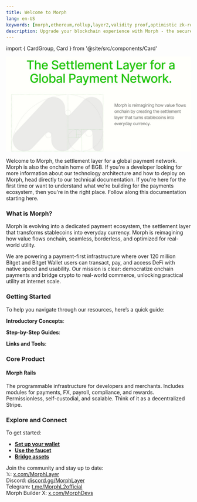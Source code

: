```yaml
---
title: Welcome to Morph
lang: en-US
keywords: [morph,ethereum,rollup,layer2,validity proof,optimistic zk-rollup]
description: Upgrade your blockchain experience with Morph - the secure decentralized, cost-efficient, and high-performing optimistic zk-rollup solution. Try it now!
---
```


import { CardGroup, Card } from '@site/src/components/Card'

![userpage](../../assets/docs/about/settlementlayer.jpg)

Welcome to Morph, the settlement layer for a global payment network. Morph is also the onchain home of BGB. If you're a developer looking for more information about our technology architecture and how to deploy on Morph, head directly to our technical documentation. If you're here for the first time or want to understand what we're building for the payments ecosystem, then you're in the right place. Follow along this documentation starting here.


### What is Morph?

Morph is evolving into a dedicated payment ecosystem, the settlement layer that transforms stablecoins into everyday currency. Morph is reimagining how value flows onchain, seamless, borderless, and optimized for real-world utility.

We are powering a payment-first infrastructure where over 120 million Bitget and Bitget Wallet users can transact, pay, and access DeFi with native speed and usability.
Our mission is clear: democratize onchain payments and bridge crypto to real-world commerce, unlocking practical utility at internet scale.


### Getting Started

To help you navigate through our resources, here’s a quick guide:

**Introductory Concepts**: 

<CardGroup className="md:grid-cols-2 xl:grid-cols-3">
  <Card
    href="/docs/about-morph/morphs-vision-and-mission"
    icon="/img/cards/users.svg"
    text="Morph's Vision and Mission" />
  <Card 
    href="/docs/about-morph/morphs-architecture"
    icon="/img/cards/research.svg"
    text="Morph's Architecture" />
  <Card
    href="/docs/about-morph/roadmap"
    icon="/img/cards/guide.svg"
    text="Roadmap" />
</CardGroup>

**Step-by-Step Guides**: 

<CardGroup className="md:grid-cols-2 xl:grid-cols-3">
  <Card
    href="/docs/quick-start/wallet-setup"
    icon="/img/cards/wallet.svg"
    text="Wallet Setup" />
  <Card 
    href="/docs/quick-start/wallet-setup"
    icon="./img/cards/faucet.svg"
    text="Faucet" />
  <Card
    href="/docs/quick-start/wallet-setup"
    icon="/img/cards/bridge.svg"
    text="Bridge" />
</CardGroup>

**Links and Tools**: 

<CardGroup className="md:grid-cols-2 xl:grid-cols-3">
  <Card
    href="https://bridge.morphl2.io/"
    icon="./img/cards/bridge.svg"
    text="Morph Bridge" />
  <Card 
    href="https://explorer.morphl2.io/"
    icon="/img/cards/guide.svg"
    text="Morph Explorer" />
  <Card
    href="https://morphfaucet.com"
    icon="/img/cards/faucet.svg"
    text="Morph Faucet" />
</CardGroup>


### Core Product

#### Morph Rails

The programmable infrastructure for developers and merchants. Includes modules for payments, FX, payroll, compliance, and rewards. Permissionless, self-custodial, and scalable. Think of it as a decentralized Stripe.


### Explore and Connect

To get started:
- [**Set up your wallet**](../quick-start/2-wallet-setup.md)
- [**Use the faucet**](../quick-start/3-faucet.md)
- [**Bridge assets**](../quick-start/4-bridge.md)

Join the community and stay up to date:  
𝕏: [x.com/MorphLayer](https://x.com/MorphLayer)  
Discord: [discord.gg/MorphLayer](https://discord.gg/MorphLayer)  
Telegram: [t.me/MorphL2official](https://t.me/MorphL2official)  
Morph Builder X: [x.com/MorphDevs](https://x.com/MorphDevs)
